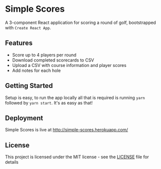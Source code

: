 # Simple Scores

A 3-component React application for scoring a round of golf, bootstrapped with `Create React App`.

## Features

  - Score up to 4 players per round
  - Download completed scorecards to CSV
  - Upload a CSV with course information and player scores
  - Add notes for each hole

## Getting Started

Setup is easy, to run the app locally all that is required is running `yarn` followed by `yarn start`. It's as easy as that!

## Deployment

Simple Scores is live at http://simple-scores.herokuapp.com/

## License

This project is licensed under the MIT license - see the [LICENSE](LICENSE) file for details
